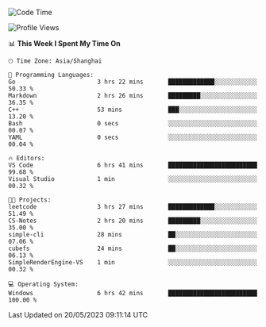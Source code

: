 <!--START_SECTION:waka-->
![Code Time](http://img.shields.io/badge/Code%20Time-929%20hrs%2057%20mins-blue)

![Profile Views](http://img.shields.io/badge/Profile%20Views-0-blue)

📊 **This Week I Spent My Time On** 

```text
🕑︎ Time Zone: Asia/Shanghai

💬 Programming Languages: 
Go                       3 hrs 22 mins       █████████████░░░░░░░░░░░░   50.33 % 
Markdown                 2 hrs 26 mins       █████████░░░░░░░░░░░░░░░░   36.35 % 
C++                      53 mins             ███░░░░░░░░░░░░░░░░░░░░░░   13.20 % 
Bash                     0 secs              ░░░░░░░░░░░░░░░░░░░░░░░░░   00.07 % 
YAML                     0 secs              ░░░░░░░░░░░░░░░░░░░░░░░░░   00.04 % 

🔥 Editors: 
VS Code                  6 hrs 41 mins       █████████████████████████   99.68 % 
Visual Studio            1 min               ░░░░░░░░░░░░░░░░░░░░░░░░░   00.32 % 

🐱‍💻 Projects: 
leetcode                 3 hrs 27 mins       █████████████░░░░░░░░░░░░   51.49 % 
CS-Notes                 2 hrs 20 mins       █████████░░░░░░░░░░░░░░░░   35.00 % 
simple-cli               28 mins             ██░░░░░░░░░░░░░░░░░░░░░░░   07.06 % 
cubefs                   24 mins             ██░░░░░░░░░░░░░░░░░░░░░░░   06.13 % 
SimpleRenderEngine-VS    1 min               ░░░░░░░░░░░░░░░░░░░░░░░░░   00.32 % 

💻 Operating System: 
Windows                  6 hrs 42 mins       █████████████████████████   100.00 % 
```


 Last Updated on 20/05/2023 09:11:14 UTC
<!--END_SECTION:waka-->